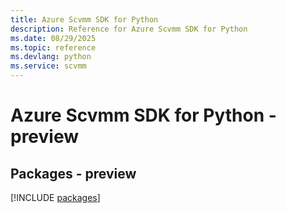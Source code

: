 ```yaml
---
title: Azure Scvmm SDK for Python
description: Reference for Azure Scvmm SDK for Python
ms.date: 08/29/2025
ms.topic: reference
ms.devlang: python
ms.service: scvmm
---
```

# Azure Scvmm SDK for Python - preview
## Packages - preview
[!INCLUDE [packages](scvmm-index.md)]